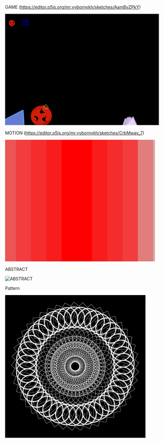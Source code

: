 GAME (https://editor.p5js.org/mr.vybornykh/sketches/AamBvZPkY)

![GAME](https://github.com/mrvybornykh/cs101/blob/master/pictures/GAME.PNG)

MOTION (https://editor.p5js.org/mr.vybornykh/sketches/CrbMwav_7)

![1111](https://github.com/mrvybornykh/cs101/blob/master/pictures/drive.gif)

ABSTRACT



![ABSTRACT](https://user-images.githubusercontent.com/60875549/79692806-d5501f00-826f-11ea-807b-4d2cfd3389b7.PNG)



Pattern 

![Pattern](https://github.com/mrvybornykh/cs101/blob/master/pictures/pattern.PNG)
